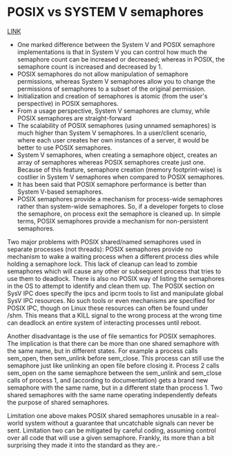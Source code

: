 # POSIX vs SYSTEM V semaphores
 
[LINK](https://stackoverflow.com/questions/368322/differences-between-system-v-and-posix-semaphores)

- One marked difference between the System V and POSIX semaphore implementations is that in System V you can control how much the semaphore count can be increased or decreased; whereas in POSIX, the semaphore count is increased and decreased by 1.
- POSIX semaphores do not allow manipulation of semaphore permissions, whereas System V semaphores allow you to change the permissions of semaphores to a subset of the original permission.
- Initialization and creation of semaphores is atomic (from the user's perspective) in POSIX semaphores.
- From a usage perspective, System V semaphores are clumsy, while POSIX semaphores are straight-forward
- The scalability of POSIX semaphores (using unnamed semaphores) is much higher than System V semaphores. In a user/client scenario, where each user creates her own instances of a server, it would be better to use POSIX semaphores.
- System V semaphores, when creating a semaphore object, creates an array of semaphores whereas POSIX semaphores create just one. Because of this feature, semaphore creation (memory footprint-wise) is costlier in System V semaphores when compared to POSIX semaphores.
- It has been said that POSIX semaphore performance is better than System V-based semaphores.
- POSIX semaphores provide a mechanism for process-wide semaphores rather than system-wide semaphores. So, if a developer forgets to close the semaphore, on process exit the semaphore is cleaned up. In simple terms, POSIX semaphores provide a mechanism for non-persistent semaphores.


Two major problems with POSIX shared/named semaphores used in separate processes (not threads): POSIX semaphores provide no mechanism to wake a waiting process when a different process dies while holding a semaphore lock. This lack of cleanup can lead to zombie semaphores which will cause any other or subsequent process that tries to use them to deadlock. There is also no POSIX way of listing the semaphores in the OS to attempt to identify and clean them up. The POSIX section on SysV IPC does specify the ipcs and ipcrm tools to list and manipulate global SysV IPC resources. No such tools or even mechanisms are specified for POSIX IPC, though on Linux these resources can often be found under /shm. This means that a KILL signal to the wrong process at the wrong time can deadlock an entire system of interacting processes until reboot.

Another disadvantage is the use of file semantics for POSIX semaphores. The implication is that there can be more than one shared semaphore with the same name, but in different states. For example a process calls sem_open, then sem_unlink before sem_close. This process can still use the semaphore just like unlinking an open file before closing it. Process 2 calls sem_open on the same semaphore between the sem_unlink and sem_close calls of process 1, and (according to documentation) gets a brand new semaphore with the same name, but in a different state than process 1. Two shared semaphores with the same name operating independently defeats the purpose of shared semaphores.

Limitation one above makes POSIX shared semaphores unusable in a real-world system without a guarantee that uncatchable signals can never be sent. Limitation two can be mitigated by careful coding, assuming control over all code that will use a given semaphore. Frankly, its more than a bit surprising they made it into the standard as they are.-
